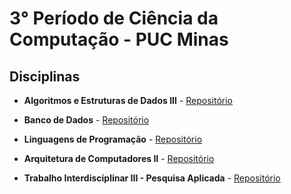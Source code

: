 # 3° Período de Ciência da Computação - PUC Minas

## Disciplinas

- **Algoritmos e Estruturas de Dados III** - [Repositório](https://github.com/joaomadeira1208/AEDS-III "Repositório da disciplina")

- **Banco de Dados** - [Repositório](https://github.com/joaomadeira1208/BD-PUC "Repositório da disciplina")

- **Linguagens de Programação** - [Repositório](https://github.com/joaomadeira1208/LP_PUC "Repositório da disciplina")

- **Arquitetura de Computadores II** - [Repositório](https://github.com/joaomadeira1208/ARQ-II "Repositório da disciplina")

- **Trabalho Interdisciplinar III - Pesquisa Aplicada** - [Repositório](https://github.com/joaomadeira1208/TI-3 "Repositório da disciplina")